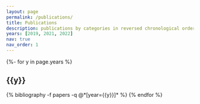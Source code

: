 ```yaml
---
layout: page
permalink: /publications/
title: Publications
description: publications by categories in reversed chronological order. generated by jekyll-scholar.
years: [2019, 2021, 2022]
nav: true
nav_order: 1
---
```


<!-- _pages/publications.md -->
<div class="publications">

{%- for y in page.years %}

  <h2 class="year">{{y}}</h2>
  {% bibliography -f papers -q @*[year={{y}}]* %}
{% endfor %}

</div>
